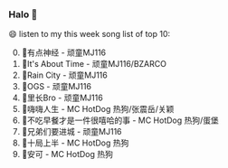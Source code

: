 

### Halo 👋

😄 listen to my this week song list of top 10:

0. 🌈有点神经 - 顽童MJ116
1. 🌈It's About Time - 顽童MJ116/BZARCO
2. 🌈Rain City - 顽童MJ116
3. 🌈OGS - 顽童MJ116
4. 🌈里长Bro - 顽童MJ116
5. 🌈嗨嗨人生 - MC HotDog 热狗/张震岳/关颖
6. 🌈不吃早餐才是一件很嘻哈的事 - MC HotDog 热狗/蛋堡
7. 🌈兄弟们要进城 - 顽童MJ116
8. 🌈十局上半 - MC HotDog 热狗
9. 🌈安可 - MC HotDog 热狗

